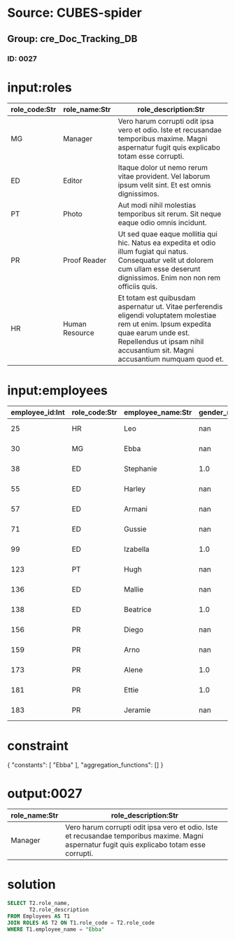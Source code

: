 # Source: CUBES-spider
## Group: cre_Doc_Tracking_DB
### ID: 0027

# input:roles

| role_code:Str | role_name:Str | role_description:Str |
|---|---|---|
| MG | Manager | Vero harum corrupti odit ipsa vero et odio. Iste et recusandae temporibus maxime. Magni aspernatur fugit quis explicabo totam esse corrupti. |
| ED | Editor | Itaque dolor ut nemo rerum vitae provident. Vel laborum ipsum velit sint. Et est omnis dignissimos. |
| PT | Photo | Aut modi nihil molestias temporibus sit rerum. Sit neque eaque odio omnis incidunt. |
| PR | Proof Reader | Ut sed quae eaque mollitia qui hic. Natus ea expedita et odio illum fugiat qui natus. Consequatur velit ut dolorem cum ullam esse deserunt dignissimos. Enim non non rem officiis quis. |
| HR | Human Resource | Et totam est quibusdam aspernatur ut. Vitae perferendis eligendi voluptatem molestiae rem ut enim. Ipsum expedita quae earum unde est. Repellendus ut ipsam nihil accusantium sit. Magni accusantium numquam quod et. |

# input:employees

| employee_id:Int | role_code:Str | employee_name:Str | gender_mfu:Str | date_of_birth:Str | other_details:Str |
|---|---|---|---|---|---|
| 25 | HR | Leo | nan | 1973-02-15 17:16:00 | nan |
| 30 | MG | Ebba | nan | 1979-09-20 12:50:15 | nan |
| 38 | ED | Stephanie | 1.0 | 2012-03-30 23:02:28 | nan |
| 55 | ED | Harley | nan | 1972-02-18 11:53:30 | nan |
| 57 | ED | Armani | nan | 1988-12-08 06:13:33 | nan |
| 71 | ED | Gussie | nan | 1973-04-04 21:41:22 | nan |
| 99 | ED | Izabella | 1.0 | 1977-07-04 16:25:21 | nan |
| 123 | PT | Hugh | nan | 2010-03-15 00:17:13 | nan |
| 136 | ED | Mallie | nan | 1980-12-11 20:28:20 | nan |
| 138 | ED | Beatrice | 1.0 | 2013-04-02 23:55:48 | nan |
| 156 | PR | Diego | nan | 1998-05-30 12:54:10 | nan |
| 159 | PR | Arno | nan | 2010-06-10 20:36:34 | nan |
| 173 | PR | Alene | 1.0 | 1980-10-14 12:23:10 | nan |
| 181 | PR | Ettie | 1.0 | 1988-08-03 00:11:14 | nan |
| 183 | PR | Jeramie | nan | 1993-08-21 05:22:10 | nan |

# constraint

{
  "constants": [
    "Ebba"
  ],
  "aggregation_functions": []
}

# output:0027

| role_name:Str | role_description:Str |
|---|---|
| Manager | Vero harum corrupti odit ipsa vero et odio. Iste et recusandae temporibus maxime. Magni aspernatur fugit quis explicabo totam esse corrupti. |

# solution

```sql
SELECT T2.role_name,
       T2.role_description
FROM Employees AS T1
JOIN ROLES AS T2 ON T1.role_code = T2.role_code
WHERE T1.employee_name = "Ebba"
```
